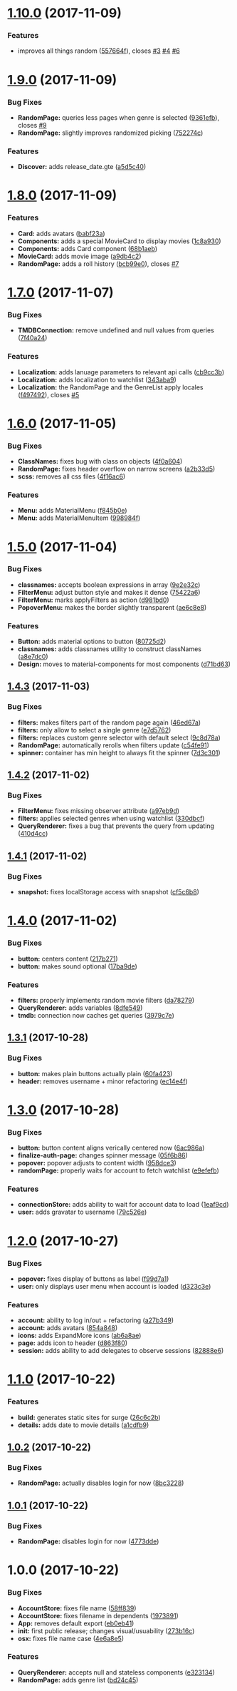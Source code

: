 <a name="1.10.0"></a>
# [1.10.0](https://github.com/aimed/foxxy/compare/v1.9.0...v1.10.0) (2017-11-09)


### Features

* improves all things random ([557664f](https://github.com/aimed/foxxy/commit/557664f)), closes [#3](https://github.com/aimed/foxxy/issues/3) [#4](https://github.com/aimed/foxxy/issues/4) [#6](https://github.com/aimed/foxxy/issues/6)



<a name="1.9.0"></a>
# [1.9.0](https://github.com/aimed/foxxy/compare/v1.8.0...v1.9.0) (2017-11-09)


### Bug Fixes

* **RandomPage:** queries less pages when genre is selected ([9361efb](https://github.com/aimed/foxxy/commit/9361efb)), closes [#9](https://github.com/aimed/foxxy/issues/9)
* **RandomPage:** slightly improves randomized picking ([752274c](https://github.com/aimed/foxxy/commit/752274c))


### Features

* **Discover:** adds release_date.gte ([a5d5c40](https://github.com/aimed/foxxy/commit/a5d5c40))



<a name="1.8.0"></a>
# [1.8.0](https://github.com/aimed/foxxy/compare/v1.7.0...v1.8.0) (2017-11-09)


### Features

* **Card:** adds avatars ([babf23a](https://github.com/aimed/foxxy/commit/babf23a))
* **Components:** adds a special MovieCard to display movies ([1c8a930](https://github.com/aimed/foxxy/commit/1c8a930))
* **Components:** adds Card component ([68b1aeb](https://github.com/aimed/foxxy/commit/68b1aeb))
* **MovieCard:** adds movie image ([a9db4c2](https://github.com/aimed/foxxy/commit/a9db4c2))
* **RandomPage:** adds a roll history ([bcb99e0](https://github.com/aimed/foxxy/commit/bcb99e0)), closes [#7](https://github.com/aimed/foxxy/issues/7)



<a name="1.7.0"></a>
# [1.7.0](https://github.com/aimed/foxxy/compare/v1.6.0...v1.7.0) (2017-11-07)


### Bug Fixes

* **TMDBConnection:** remove undefined and null values from queries ([7f40a24](https://github.com/aimed/foxxy/commit/7f40a24))


### Features

* **Localization:** adds lanuage parameters to relevant api calls ([cb9cc3b](https://github.com/aimed/foxxy/commit/cb9cc3b))
* **Localization:** adds localization to watchlist ([343aba9](https://github.com/aimed/foxxy/commit/343aba9))
* **Localization:** the RandomPage and the GenreList apply locales ([f497492](https://github.com/aimed/foxxy/commit/f497492)), closes [#5](https://github.com/aimed/foxxy/issues/5)



<a name="1.6.0"></a>
# [1.6.0](https://github.com/aimed/foxxy/compare/v1.5.0...v1.6.0) (2017-11-05)


### Bug Fixes

* **ClassNames:** fixes bug with class on objects ([4f0a604](https://github.com/aimed/foxxy/commit/4f0a604))
* **RandomPage:** fixes header overflow on narrow screens ([a2b33d5](https://github.com/aimed/foxxy/commit/a2b33d5))
* **scss:** removes all css files ([4f16ac6](https://github.com/aimed/foxxy/commit/4f16ac6))


### Features

* **Menu:** adds MaterialMenu ([f845b0e](https://github.com/aimed/foxxy/commit/f845b0e))
* **Menu:** adds MaterialMenuItem ([998984f](https://github.com/aimed/foxxy/commit/998984f))



<a name="1.5.0"></a>
# [1.5.0](https://github.com/aimed/foxxy/compare/v1.4.3...v1.5.0) (2017-11-04)


### Bug Fixes

* **classnames:** accepts boolean expressions in array ([9e2e32c](https://github.com/aimed/foxxy/commit/9e2e32c))
* **FilterMenu:** adjust button style and makes it dense ([75422a6](https://github.com/aimed/foxxy/commit/75422a6))
* **FilterMenu:** marks applyFilters as action ([d981bd0](https://github.com/aimed/foxxy/commit/d981bd0))
* **PopoverMenu:** makes the border slightly transparent ([ae6c8e8](https://github.com/aimed/foxxy/commit/ae6c8e8))


### Features

* **Button:** adds material options to button ([80725d2](https://github.com/aimed/foxxy/commit/80725d2))
* **classnames:** adds classnames utility to construct classNames ([a8e7dc0](https://github.com/aimed/foxxy/commit/a8e7dc0))
* **Design:** moves to material-components for most components ([d71bd63](https://github.com/aimed/foxxy/commit/d71bd63))



<a name="1.4.3"></a>
## [1.4.3](https://github.com/aimed/foxxy/compare/v1.4.2...v1.4.3) (2017-11-03)


### Bug Fixes

* **filters:** makes filters part of the random page again ([46ed67a](https://github.com/aimed/foxxy/commit/46ed67a))
* **filters:** only allow to select a single genre ([e7d5762](https://github.com/aimed/foxxy/commit/e7d5762))
* **filters:** replaces custom genre selector with default select ([9c8d78a](https://github.com/aimed/foxxy/commit/9c8d78a))
* **RandomPage:** automatically rerolls when filters update ([c54fe91](https://github.com/aimed/foxxy/commit/c54fe91))
* **spinner:** container has min height to always fit the spinner ([7d3c301](https://github.com/aimed/foxxy/commit/7d3c301))



<a name="1.4.2"></a>
## [1.4.2](https://github.com/aimed/foxxy/compare/v1.4.1...v1.4.2) (2017-11-02)


### Bug Fixes

* **FilterMenu:** fixes missing observer attribute ([a97eb9d](https://github.com/aimed/foxxy/commit/a97eb9d))
* **filters:** applies selected genres when using watchlist ([330dbcf](https://github.com/aimed/foxxy/commit/330dbcf))
* **QueryRenderer:** fixes a bug that prevents the query from updating ([410d4cc](https://github.com/aimed/foxxy/commit/410d4cc))



<a name="1.4.1"></a>
## [1.4.1](https://github.com/aimed/foxxy/compare/v1.4.0...v1.4.1) (2017-11-02)


### Bug Fixes

* **snapshot:** fixes localStorage access with snapshot ([cf5c6b8](https://github.com/aimed/foxxy/commit/cf5c6b8))



<a name="1.4.0"></a>
# [1.4.0](https://github.com/aimed/foxxy/compare/v1.3.1...v1.4.0) (2017-11-02)


### Bug Fixes

* **button:** centers content ([217b271](https://github.com/aimed/foxxy/commit/217b271))
* **button:** makes sound optional ([17ba9de](https://github.com/aimed/foxxy/commit/17ba9de))


### Features

* **filters:** properly implements random movie filters ([da78279](https://github.com/aimed/foxxy/commit/da78279))
* **QueryRenderer:** adds variables ([8dfe549](https://github.com/aimed/foxxy/commit/8dfe549))
* **tmdb:** connection now caches get queries ([3979c7e](https://github.com/aimed/foxxy/commit/3979c7e))



<a name="1.3.1"></a>
## [1.3.1](https://github.com/aimed/foxxy/compare/v1.3.0...v1.3.1) (2017-10-28)


### Bug Fixes

* **button:** makes plain buttons actually plain ([60fa423](https://github.com/aimed/foxxy/commit/60fa423))
* **header:** removes username + minor refactoring ([ec14e4f](https://github.com/aimed/foxxy/commit/ec14e4f))



<a name="1.3.0"></a>
# [1.3.0](https://github.com/aimed/foxxy/compare/v1.2.0...v1.3.0) (2017-10-28)


### Bug Fixes

* **button:** button content aligns verically centered now ([6ac986a](https://github.com/aimed/foxxy/commit/6ac986a))
* **finalize-auth-page:** changes spinner message ([05f6b86](https://github.com/aimed/foxxy/commit/05f6b86))
* **popover:** popover adjusts to content width ([958dce3](https://github.com/aimed/foxxy/commit/958dce3))
* **randomPage:** properly waits for account to fetch watchlist ([e9efefb](https://github.com/aimed/foxxy/commit/e9efefb))


### Features

* **connectionStore:** adds ability to wait for account data to load ([1eaf9cd](https://github.com/aimed/foxxy/commit/1eaf9cd))
* **user:** adds gravatar to username ([79c526e](https://github.com/aimed/foxxy/commit/79c526e))



<a name="1.2.0"></a>
# [1.2.0](https://github.com/aimed/foxxy/compare/v1.1.0...v1.2.0) (2017-10-27)


### Bug Fixes

* **popover:** fixes display of buttons as label ([f99d7a1](https://github.com/aimed/foxxy/commit/f99d7a1))
* **user:** only displays user menu when account is loaded ([d323c3e](https://github.com/aimed/foxxy/commit/d323c3e))


### Features

* **account:** ability to log in/out + refactoring ([a27b349](https://github.com/aimed/foxxy/commit/a27b349))
* **account:** adds avatars ([854a848](https://github.com/aimed/foxxy/commit/854a848))
* **icons:** adds ExpandMore icons ([ab6a8ae](https://github.com/aimed/foxxy/commit/ab6a8ae))
* **page:** adds icon to header ([d863f80](https://github.com/aimed/foxxy/commit/d863f80))
* **session:** adds ability to add delegates to observe sessions ([82888e6](https://github.com/aimed/foxxy/commit/82888e6))



<a name="1.1.0"></a>
# [1.1.0](https://github.com/aimed/foxxy/compare/v1.0.2...v1.1.0) (2017-10-22)


### Features

* **build:** generates static sites for surge ([26c6c2b](https://github.com/aimed/foxxy/commit/26c6c2b))
* **details:** adds date to movie details ([a1cdfb9](https://github.com/aimed/foxxy/commit/a1cdfb9))



<a name="1.0.2"></a>
## [1.0.2](https://github.com/aimed/foxxy/compare/v1.0.1...v1.0.2) (2017-10-22)


### Bug Fixes

* **RandomPage:** actually disables login for now ([8bc3228](https://github.com/aimed/foxxy/commit/8bc3228))



<a name="1.0.1"></a>
## [1.0.1](https://github.com/aimed/foxxy/compare/v1.0.0...v1.0.1) (2017-10-22)


### Bug Fixes

* **RandomPage:** disables login for now ([4773dde](https://github.com/aimed/foxxy/commit/4773dde))



<a name="1.0.0"></a>
# 1.0.0 (2017-10-22)


### Bug Fixes

* **AccountStore:** fixes file name ([58ff839](https://github.com/aimed/foxxy/commit/58ff839))
* **AccountStore:** fixes filename in dependents ([1973891](https://github.com/aimed/foxxy/commit/1973891))
* **App:** removes default export ([eb0eb41](https://github.com/aimed/foxxy/commit/eb0eb41))
* **init:** first public release; changes visual/usuability ([273b16c](https://github.com/aimed/foxxy/commit/273b16c))
* **osx:** fixes file name case ([4e6a8e5](https://github.com/aimed/foxxy/commit/4e6a8e5))


### Features

* **QueryRenderer:** accepts null and stateless components ([e323134](https://github.com/aimed/foxxy/commit/e323134))
* **RandomPage:** adds genre list ([bd24c45](https://github.com/aimed/foxxy/commit/bd24c45))



